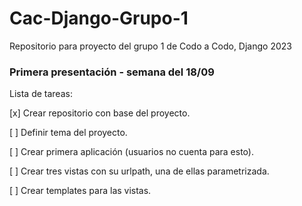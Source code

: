 # Cac-Django-Grupo-1
Repositorio para proyecto del grupo 1 de Codo a Codo, Django 2023


### Primera presentación - semana del 18/09

Lista de tareas:

[x] Crear repositorio con base del proyecto.

[ ] Definir tema del proyecto.

[ ] Crear primera aplicación (usuarios no cuenta para esto).

[ ] Crear tres vistas con su urlpath, una de ellas parametrizada.

[ ] Crear templates para las vistas.
